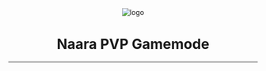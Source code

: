 <div align="center">
  <img src="https://cdn.discordapp.com/attachments/1224136171530092554/1307868879304786022/351d478abe91033d5857934df0f00389.png?ex=673bdf4f&is=673a8dcf&hm=a9623e15be67a022d348003b1b6fc872e774648f79cd329fbcaf1b3bf5c23ad3&" alt="logo">
</div>

<h1 align="center">Naara PVP Gamemode</h1>

---
